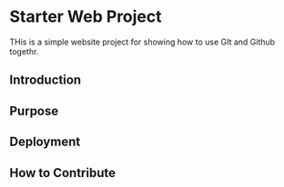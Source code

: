 # Starter Web Project

THis is a simple website project for showing how to use GIt and Github togethr. 

## Introduction

## Purpose

## Deployment 

## How to Contribute 